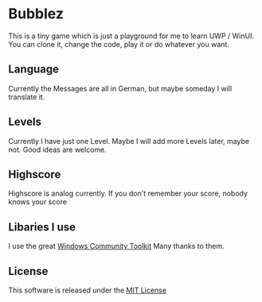 # Bubblez
This is a tiny game which is just a playground for me to learn UWP / WinUI. You can clone it, change the code, play it or do whatever you want. 

## Language
Currently the Messages are all in German, but maybe someday I will translate it. 

## Levels
Currently I have just one Level. Maybe I will add more Levels later, maybe not. Good ideas are welcome.

## Highscore
Highscore is analog currently. If you don't remember your score, nobody knows your score

## Libaries I use
I use the great [Windows Community Toolkit](https://github.com/windows-toolkit/WindowsCommunityToolkit) Many thanks to them. 

## License
This software is released under the [MIT License](license.md)
